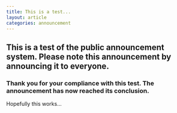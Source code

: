 ```yaml
---
title: This is a test...
layout: article
categories: announcement
---
```


## This is a test of the public announcement system. Please note this announcement by announcing it to everyone.

### Thank you for your compliance with this test. The announcement has now reached its conclusion.

Hopefully this works...
